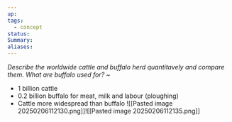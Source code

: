 ```yaml
---
up: 
tags:
  - concept
status: 
Summary:
aliases:
---
```

*Describe the worldwide cattle and buffalo herd quantitavely and compare them. What are buffalo used for?*
~
- 1 billion cattle
- 0.2 billion buffalo for meat, milk and labour (ploughing)
- Cattle more widespread than buffalo
![[Pasted image 20250206112130.png]]![[Pasted image 20250206112135.png]]